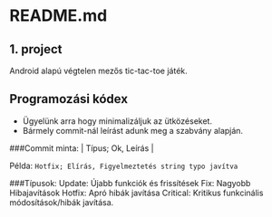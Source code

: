 # README.md

## 1. project
Android alapú végtelen mezős tic-tac-toe játék.
## Programozási kódex
- Ügyelünk arra hogy minimalizáljuk az ütközéseket.
- Bármely commit-nál leírást adunk meg a szabvány alapján.

###Commit minta: | Típus; Ok, Leírás |


Példa: 
`Hotfix; Elírás, Figyelmeztetés string typo javítva`

###Típusok:
Update: Újabb funkciók és frissítések
Fix: Nagyobb Hibajavítások
Hotfix: Apró hibák javítása
Critical: Kritikus funkcinális módosítások/hibák javítása.
